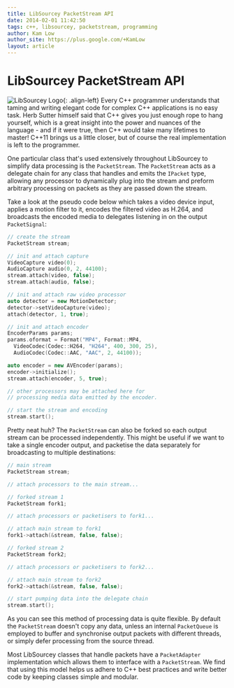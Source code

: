 ```yaml
---
title: LibSourcey PacketStream API
date: 2014-02-01 11:42:50
tags: c++, libsourcey, packetstream, programming
author: Kam Low
author_site: https://plus.google.com/+KamLow
layout: article
---
```

# LibSourcey PacketStream API

![LibSourcey Logo](logos/libsourcey-120x120.png "LibSourcey Logo"){: .align-left}
Every C++ programmer understands that taming and writing elegant code for complex C++ applications is no easy task. Herb Sutter himself said that C++ gives you just enough rope to hang yourself, which is a great insight into the power and nuances of the language - and if it were true, then C++ would take many lifetimes to master! C++11 brings us a little closer, but of course the real implementation is left to the programmer.

One particular class that's used extensively throughout LibSourcey to simplify data processing is the `PacketStream`. The `PacketStream` acts as a delegate chain for any class that handles and emits the `IPacket` type, allowing any processor to dynamically plug into the stream and preform arbitrary processing on packets as they are passed down the stream.

Take a look at the pseudo code below which takes a video device input, applies a motion filter to it, encodes the filtered video as H.264, and broadcasts the encoded media to delegates listening in on the output `PacketSignal`:

~~~ cpp  
// create the stream
PacketStream stream;

// init and attach capture
VideoCapture video(0);
AudioCapture audio(0, 2, 44100);	
stream.attach(video, false);
stream.attach(audio, false);

// init and attach raw video processor
auto detector = new MotionDetector;
detector->setVideoCapture(video);
attach(detector, 1, true);		

// init and attach encoder							
EncoderParams params;          
params.oformat = Format("MP4", Format::MP4, 
  VideoCodec(Codec::H264, "H264", 400, 300, 25),
  AudioCodec(Codec::AAC, "AAC", 2, 44100));

auto encoder = new AVEncoder(params);
encoder->initialize();
stream.attach(encoder, 5, true);

// other processors may be attached here for
// processing media data emitted by the encoder.

// start the stream and encoding
stream.start();
~~~ 

Pretty neat huh? The `PacketStream` can also be forked so each output stream can be processed independently. This might be useful if we want to take a single encoder output, and packetise the data separately for broadcasting to multiple destinations:

~~~ cpp
// main stream
PacketStream stream;

// attach processors to the main stream...

// forked stream 1         
PacketStream fork1;

// attach processors or packetisers to fork1...

// attach main stream to fork1
fork1->attach(&stream, false, false);

// forked stream 2
PacketStream fork2;

// attach processors or packetisers to fork2...

// attach main stream to fork2
fork2->attach(&stream, false, false);

// start pumping data into the delegate chain
stream.start();
~~~ 

As you can see this method of processing data is quite flexible. By default the `PacketStream` doesn't copy any data, unless an internal `PacketQueue` is employed to buffer and synchronise output packets with different threads, or simply defer processing from the source thread.

Most LibSourcey classes that handle packets have a `PacketAdapter` implementation which allows them to interface with a `PacketStream`. We find that using this model helps us adhere to C++ best practices and write better code by keeping classes simple and modular.